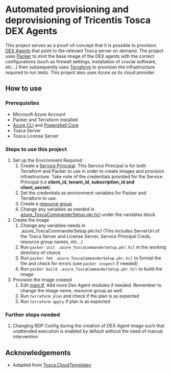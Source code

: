# Automated provisioning and deprovisioning of Tricentis Tosca DEX Agents

This project serves as a proof-of-concept that it is possible to provision [DEX Agents](https://documentation.tricentis.com/tosca/2320/en/content/distributed_execution/dex_setup_intro.htm) that point to the relevant Tosca server on demand. The project uses [Packer](https://github.com/hashicorp/packer) to mint the base image of the DEX agents with the correct configurations (such as firewall settings, installation of crucial software, etc...) then subsequently uses [Terraform](https://github.com/hashicorp/terraform) to provision the infrastructure required to run tests. This project also uses Azure as its cloud provider.

## How to use
### Prerequisites 
 - Microsoft Azure Account
 - Packer and Terraform installed
 - [Azure CLI](https://learn.microsoft.com/en-us/cli/azure/install-azure-cli) and [Powershell Core](https://learn.microsoft.com/en-us/powershell/scripting/install/installing-powershell?view=powershell-7.4)
 - Tosca Server
 - Tosca License Server
### Steps to use this project
1. Set up the Environment Required
     1) Create a [Service Principal](https://learn.microsoft.com/en-us/cli/azure/azure-cli-sp-tutorial-1?tabs=bash). This Service Principal is for both Terraform and Packer to use in order to create images and provision infrastructure. Take note of the credentials provided for the Service Principal (i.e **client_id, tenant_id, subscription_id and client_secret**).
     2) Set the credentials as environment variables for Packer and Terraform to use.
     3) Create a [resource group](https://learn.microsoft.com/en-us/powershell/module/az.resources/new-azresourcegroup?view=azps-12.1.0)
     4) Change any variables as needed in [azure_ToscaCommanderSetup.pkr.hcl](ToscaDEX-Packer-Terraform/Packer/azure_ToscaCommanderSetup.pkr.hcl) under the variables block.
2.  Create the image
     1) Change any variables needs in .azure_ToscaCommanderSetup.pkr.hcl (This includes ServerUri of the Tosca Server and License Server, Service Principal Creds, resource group names, etc...)
     3) Run ```packer init .azure_ToscaCommanderSetup.pkr.hcl``` in the working directory of choice
     4) Run ```packer fmt .azure_ToscaCommanderSetup.pkr.hcl``` to format the file and check for errors (use ```packer inspect``` if needed)
     5) Run ```packer build .azure_ToscaCommanderSetup.pkr.hcl``` to build the image
3. Provision the image created
     1) Edit [main.tf](ToscaDEX-Packer-Terraform/Terraform/main.tf). Add more Dex Agent modules if needed. Remember to change the image name, resource group as well.
     2) Run ```terraform plan``` and check if the plan is as expected
     3) Run ```terraform apply``` if plan is as expected

### Further steps needed
1. Changing RDP Config during the creation of DEX Agent image such that unattended execution is enabled by default without the need of manual intervention

## Acknowledgements
  - Adapted from [Tosca.CloudTemplates](https://github.com/Tricentis/Tosca.CloudTemplates/tree/main)
